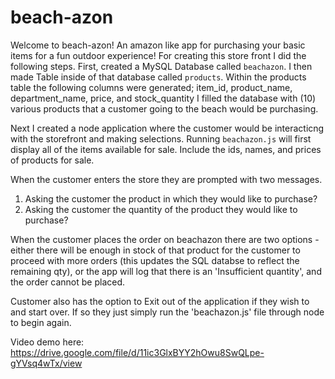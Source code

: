 # beach-azon
Welcome to beach-azon! An amazon like app for purchasing your basic items for a fun outdoor experience! For creating this store front I did the following steps. First, created a MySQL Database called `beachazon`. I then made Table inside of that database called `products`. Within the products table the following columns were generated; item_id, product_name, department_name, price, and stock_quantity I filled the database with (10) various products that a customer going to the beach would be purchasing.

Next I created a node application where the customer would be interacticng with the storefront and making selections. Running `beachazon.js` will first display all of the items available for sale. Include the ids, names, and prices of products for sale.

When the customer enters the store they are prompted with two messages. 
1. Asking the customer the product in which they would like to purchase?
2. Asking the customer the quantity of the product they would like to purchase?

When the customer places the order on beachazon there are two options - either there will be enough in stock of that product for the customer to proceed with more orders (this updates the SQL databse to reflect the remaining qty), or the app will log that there is an 'Insufficient quantity', and the order cannot be placed.

Customer also has the option to Exit out of the application if they wish to and start over. If so they just simply run the 'beachazon.js' file through node to begin again.

Video demo here: https://drive.google.com/file/d/11ic3GlxBYY2hOwu8SwQLpe-gYVsq4wTx/view

